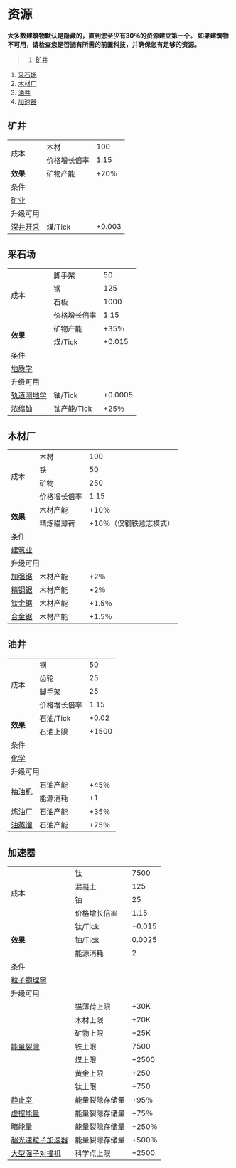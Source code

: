# 资源
**大多数建筑物默认是隐藏的，直到您至少有30％的资源建立第一个。 如果建筑物不可用，请检查您是否拥有所需的前置科技，并确保您有足够的资源。**
>1. [矿井](#矿井 "矿井")
1. [采石场](#采石场 "采石场")
1. [木材厂](#木材厂 "木材厂")
1. [油井](#油井 "油井")
1. [加速器](#加速器 "加速器")

## 矿井
<table class="wikitable">
	<tbody>
		<tr>
			<td rowspan="2">
							成本
			</td>
			<td>
							木材
			</td>
			<td>
							100
			</td>
		</tr>
		<tr>
			<td>
						价格增长倍率
			</td>
			<td>
						1.15
			</td>
		</tr>
		<tr>
			<td>
				<strong>
							效果
				</strong>
			</td>
			<td>
						矿物产能
			</td>
			<td>
						+20％
			</td>
		</tr>
		<tr>
			<td colspan="3">
						条件
			</td>
		</tr>
		<tr>
			<td colspan="3">
				<a href="?file=001-猫咪百科/03-科学/01-科学#矿业">
							矿业
				</a>
			</td>
		</tr>
		<tr>
			<td colspan="3">
						升级可用
			</td>
		</tr>
		<tr>
			<td>
				<a href="?file=001-猫咪百科/04-工坊/01-升级#深井开采">
							深井开采
				</a>
			</td>
			<td>
						煤/Tick
			</td>
			<td>
						+0.003
			</td>
		</tr>
	</tbody>
</table>

## 采石场
<table class="wikitable">
	<tbody>
		<tr>
			<td rowspan="4">
							成本
			</td>
			<td>
							脚手架
			</td>
			<td>
							50
			</td>
		</tr>
		<tr>
			<td>
						钢
			</td>
			<td>
						125
			</td>
		</tr>
		<tr>
			<td>
						石板
			</td>
			<td>
						1000
			</td>
		</tr>
		<tr>
			<td>
						价格增长倍率
			</td>
			<td>
						1.15
			</td>
		</tr>
		<tr>
			<td rowspan="2">
				<strong>
							效果
				</strong>
			</td>
			<td>
						矿物产能
			</td>
			<td>
						+35％
			</td>
		</tr>
		<tr>
			<td>
						煤/Tick
			</td>
			<td>
						+0.015
			</td>
		</tr>
		<tr>
			<td colspan="3">
						条件
			</td>
		</tr>
		<tr>
			<td colspan="3">
				<a href="?file=001-猫咪百科/03-科学/01-科学#地质学">
							地质学
				</a>
			</td>
		</tr>
		<tr>
			<td colspan="3">
						升级可用
			</td>
		</tr>
		<tr>
			<td>
				<a href="?file=001-猫咪百科/04-工坊/01-升级#轨道测地学">
							轨道测地学
				</a>
			</td>
			<td>
						铀/Tick
			</td>
			<td>
						+0.0005
			</td>
		</tr>
		<tr>
			<td>
				<a href="?file=001-猫咪百科/04-工坊/01-升级#浓缩铀">
							浓缩铀
				</a>
			</td>
			<td>
						铀产能/Tick
			</td>
			<td>
						+25％
			</td>
		</tr>
	</tbody>
</table>

## 木材厂
<table class="wikitable">
	<tbody>
		<tr>
			<td rowspan="4">
							成本
			</td>
			<td>
							木材
			</td>
			<td>
							100
			</td>
		</tr>
		<tr>
			<td>
						铁
			</td>
			<td>
						50
			</td>
		</tr>
		<tr>
			<td>
						矿物
			</td>
			<td>
						250
			</td>
		</tr>
		<tr>
			<td>
						价格增长倍率
			</td>
			<td>
						1.15
			</td>
		</tr>
		<tr>
			<td rowspan="2">
				<strong>
							效果
				</strong>
			</td>
			<td>
						木材产能
			</td>
			<td>
						+10％
			</td>
		</tr>
		<tr>
			<td>
						精炼猫薄荷
			</td>
			<td>
						+10％（仅钢铁意志模式）
			</td>
		</tr>
		<tr>
			<td colspan="3">
						条件
			</td>
		</tr>
		<tr>
			<td colspan="3">
				<a href="?file=001-猫咪百科/03-科学/01-科学#建筑业">
							建筑业
				</a>
			</td>
		</tr>
		<tr>
			<td colspan="3">
						升级可用
			</td>
		</tr>
		<tr>
			<td>
				<a href="?file=001-猫咪百科/04-工坊/01-升级#加强锯">
							加强锯
				</a>
			</td>
			<td>
						木材产能
			</td>
			<td>
						+2％
			</td>
		</tr>
		<tr>
			<td>
				<a href="?file=001-猫咪百科/04-工坊/01-升级#精钢锯">
							精钢锯
				</a>
			</td>
			<td>
						木材产能
			</td>
			<td>
						+2％
			</td>
		</tr>
		<tr>
			<td>
				<a href="?file=001-猫咪百科/04-工坊/01-升级#钛金锯">
							钛金锯
				</a>
			</td>
			<td>
						木材产能
			</td>
			<td>
						+1.5％
			</td>
		</tr>
		<tr>
			<td>
				<a href="?file=001-猫咪百科/04-工坊/01-升级#合金锯">
							合金锯
				</a>
			</td>
			<td>
						木材产能
			</td>
			<td>
						+1.5％
			</td>
		</tr>
	</tbody>
</table>

## 油井
<table class="wikitable">
	<tbody>
		<tr>
			<td rowspan="4">
							成本
			</td>
			<td>
							钢
			</td>
			<td>
							50
			</td>
		</tr>
		<tr>
			<td>
						齿轮
			</td>
			<td>
						25
			</td>
		</tr>
		<tr>
			<td>
						脚手架
			</td>
			<td>
						25
			</td>
		</tr>
		<tr>
			<td>
						价格增长倍率
			</td>
			<td>
						1.15
			</td>
		</tr>
		<tr>
			<td rowspan="2">
				<strong>
							效果
				</strong>
			</td>
			<td>
						石油/Tick
			</td>
			<td>
						+0.02
			</td>
		</tr>
		<tr>
			<td>
						石油上限
			</td>
			<td>
						+1500
			</td>
		</tr>
		<tr>
			<td colspan="3">
						条件
			</td>
		</tr>
		<tr>
			<td colspan="3">
				<a href="?file=001-猫咪百科/03-科学/01-科学#化学">
							化学
				</a>
			</td>
		</tr>
		<tr>
			<td colspan="3">
						升级可用
			</td>
		</tr>
		<tr>
			<td rowspan="2">
				<a href="?file=001-猫咪百科/04-工坊/01-升级#抽油机">
							抽油机
				</a>
			</td>
			<td>
						石油产能
			</td>
			<td>
						+45％
			</td>
		</tr>
		<tr>
			<td>
						能源消耗
			</td>
			<td>
						+1
			</td>
		</tr>
		<tr>
			<td>
				<a href="?file=001-猫咪百科/04-工坊/01-升级#炼油厂">
							炼油厂
				</a>
			</td>
			<td>
						石油产能
			</td>
			<td>
						+35％
			</td>
		</tr>
		<tr>
			<td>
				<a href="?file=001-猫咪百科/04-工坊/01-升级#油蒸馏">
							油蒸馏
				</a>
			</td>
			<td>
						石油产能
			</td>
			<td>
						+75％
			</td>
		</tr>
	</tbody>
</table>

## 加速器
<table class="wikitable">
	<tbody>
		<tr>
			<td rowspan="4">
							成本
			</td>
			<td>
							钛
			</td>
			<td>
							7500
			</td>
		</tr>
		<tr>
			<td>
						混凝土
			</td>
			<td>
						125
			</td>
		</tr>
		<tr>
			<td>
						铀
			</td>
			<td>
						25
			</td>
		</tr>
		<tr>
			<td>
						价格增长倍率
			</td>
			<td>
						1.15
			</td>
		</tr>
		<tr>
			<td rowspan="3">
				<strong>
							效果
				</strong>
			</td>
			<td>
						钛/Tick
			</td>
			<td>
						-0.015
			</td>
		</tr>
		<tr>
			<td>
						铀/Tick
			</td>
			<td>
						0.0025
			</td>
		</tr>
		<tr>
			<td>
						能源消耗
			</td>
			<td>
						2
			</td>
		</tr>
		<tr>
			<td colspan="3">
						条件
			</td>
		</tr>
		<tr>
			<td colspan="3">
				<a href="?file=001-猫咪百科/03-科学/01-科学#粒子物理学">
							粒子物理学
				</a>
			</td>
		</tr>
		<tr>
			<td colspan="4">
						升级可用
			</td>
		</tr>
		<tr>
			<td rowspan="7">
				<a href="?file=001-猫咪百科/04-工坊/01-升级#能量裂隙">
							能量裂隙
				</a>
			</td>
			<td>
						猫薄荷上限
			</td>
			<td>
						+30K
			</td>
		</tr>
		<tr>
			<td>
						木材上限
			</td>
			<td>
						+20K
			</td>
		</tr>
		<tr>
			<td>
						矿物上限
			</td>
			<td>
						+25K
			</td>
		</tr>
		<tr>
			<td>
						铁上限
			</td>
			<td>
						7500
			</td>
		</tr>
		<tr>
			<td>
						煤上限
			</td>
			<td>
						+2500
			</td>
		</tr>
		<tr>
			<td>
						黄金上限
			</td>
			<td>
						+250
			</td>
		</tr>
		<tr>
			<td>
						钛上限
			</td>
			<td>
						+750
			</td>
		</tr>
		<tr>
			<td>
				<a href="?file=001-猫咪百科/04-工坊/01-升级#静止室">
							静止室
				</a>
			</td>
			<td>
						能量裂隙存储量
			</td>
			<td>
						+95％
			</td>
		</tr>
		<tr>
			<td>
				<a href="?file=001-猫咪百科/04-工坊/01-升级#虚控能量">
							虚控能量
				</a>
			</td>
			<td>
						能量裂隙存储量
			</td>
			<td>
						+75％
			</td>
		</tr>
		<tr>
			<td>
				<a href="?file=001-猫咪百科/04-工坊/01-升级#暗能量">
							暗能量
				</a>
			</td>
			<td>
						能量裂隙存储量
			</td>
			<td>
						+250％
			</td>
		</tr>
		<tr>
			<td>
				<a href="?file=001-猫咪百科/04-工坊/01-升级#超光速粒子加速器">
							超光速粒子加速器
				</a>
			</td>
			<td>
						能量裂隙存储量
			</td>
			<td>
						+500％
			</td>
		</tr>
		<tr>
			<td>
				<a href="?file=001-猫咪百科/04-工坊/01-升级#大型强子对撞机">
							大型强子对撞机
				</a>
			</td>
			<td>
						科学点上限
			</td>
			<td>
						+2500
			</td>
		</tr>
	</tbody>
</table>
